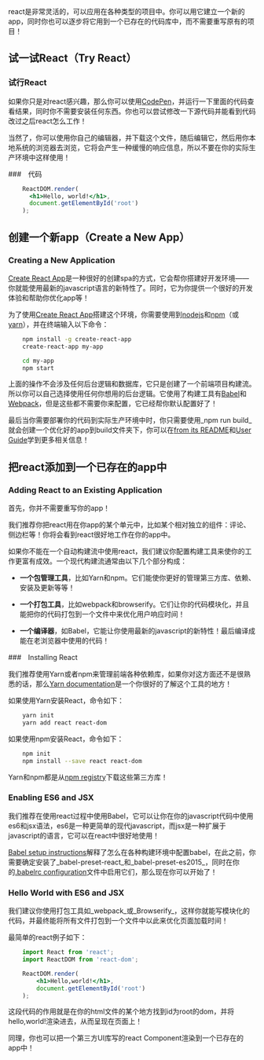 react是非常灵活的，可以应用在各种类型的项目中。你可以用它建立一个新的app，同时你也可以逐步将它用到一个已存在的代码库中，而不需要重写原有的项目！

## 试一试React（Try React）

### 试行React

如果你只是对react感兴趣，那么你可以使用[CodePen](http://codepen.io/gaearon/pen/rrpgNB?editors=0010)，并运行一下里面的代码查看结果，同时你不需要安装任何东西。你也可以尝试修改一下源代码并能看到代码改过之后react怎么工作！

当然了，你可以使用你自己的编辑器，并下载这个文件，随后编辑它，然后用你本地系统的浏览器去浏览，它将会产生一种缓慢的响应信息，所以不要在你的实际生产环境中这样使用！

###　代码

``` jsx
	ReactDOM.render(
	  <h1>Hello, world!</h1>,
	  document.getElementById('root')
	);

```

## 创建一个新app（Create a New App）

### Creating a New Application

[Create React App](https://github.com/facebookincubator/create-react-app)是一种很好的创建spa的方式，它会帮你搭建好开发环境——你就能使用最新的javascript语言的新特性了。同时，它为你提供一个很好的开发体验和帮助你优化app等！ 

为了使用[Create React App](https://github.com/facebookincubator/create-react-app)搭建这个环境，你需要使用到[nodejs](https://nodejs.org/)和[npm](https://www.npmjs.com/)（或[yarn](https://yarnpkg.com/en/)），并在终端输入以下命令：

```bash
	npm install -g create-react-app
	create-react-app my-app

	cd my-app
	npm start

```

上面的操作不会涉及任何后台逻辑和数据库，它只是创建了一个前端项目构建流。所以你可以自己选择使用任何你想用的后台逻辑。它使用了构建工具有[Babel](https://babeljs.io/)和[Webpack](https://webpack.github.io/)，但是这些都不需要你来配置，它已经帮你默认配置好了！

最后当你需要部署你的代码到实际生产环境中时，你只需要使用_npm run build_就会创建一个优化好的app到build文件夹下，你可以在[from its README](https://github.com/facebookincubator/create-react-app#create-react-app-)和[User Guide](https://github.com/facebookincubator/create-react-app/blob/master/packages/react-scripts/template/README.md#table-of-contents)学到更多相关信息！


## 把react添加到一个已存在的app中

### Adding React to an Existing Application

首先，你并不需要重写你的app！

我们推荐你把react用在你app的某个单元中，比如某个相对独立的组件：评论、侧边栏等！你将会看到react很好地工作在你的app中。

如果你不能在一个自动构建流中使用react，我们建议你配置构建工具来使你的工作更富有成效。一个现代构建流通常由以下几个部分构成：

* **一个包管理工具**，比如Yarn和npm。它们能使你更好的管理第三方库、依赖、安装及更新等等！

* **一个打包工具**，比如webpack和browserify。它们让你的代码模块化，并且能把你的代码打包到一个文件中来优化用户响应时间！


* **一个编译器**，如Babel，它能让你使用最新的javascript的新特性！最后编译成能在老浏览器中使用的代码！


###　Installing React

我们推荐使用Yarn或者npm来管理前端各种依赖库，如果你对这方面还不是很熟悉的话，那么[Yarn documentation](https://yarnpkg.com/en/docs/getting-started)是一个你很好的了解这个工具的地方！

如果使用Yarn安装React，命令如下：

```bash
	yarn init
	yarn add react react-dom
```

如果使用npm安装React，命令如下：

```bash
	npm init
	npm install --save react react-dom
```

Yarn和npm都是从[npm registry](https://www.npmjs.com/)下载这些第三方库！

### Enabling ES6 and JSX

我们推荐在使用react过程中使用Babel，它可以让你在你的javascript代码中使用es6和jsx语法，es6是一种更简单的现代javascript，而jsx是一种扩展于javascript的语言，它可以在react中很好地使用！

[Babel setup instructions](https://babeljs.io/docs/setup/)解释了怎么在各种构建环境中配置babel，在此之前，你需要确定安装了_babel-preset-react_和_babel-preset-es2015_，同时在你的[.babelrc configuration](http://babeljs.io/docs/usage/babelrc/)文件中启用它们，那么现在你可以开始了！

### Hello World with ES6 and JSX

我们建议你使用打包工具如_webpack_或_Browserify_，这样你就能写模块化的代码，并最终能将所有文件打包到一个文件中以此来优化页面加载时间！

最简单的react例子如下：

```jsx
	import React from 'react';
	import ReactDOM from 'react-dom';

	ReactDOM.render(
		<h1>Hello,world!</h1>,
		document.getElementById('root')
	);

```

这段代码的作用就是在你的html文件的某个地方找到id为root的dom，并将hello,world!渲染进去，从而呈现在页面上！

同理，你也可以把一个第三方UI库写的react Component渲染到一个已存在的app中！